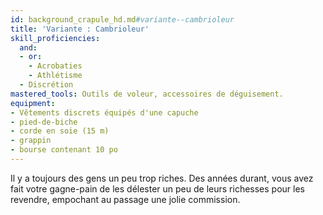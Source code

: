 ```yaml
---
id: background_crapule_hd.md#variante--cambrioleur
title: 'Variante : Cambrioleur'
skill_proficiencies:
  and:
  - or:
    - Acrobaties
    - Athlétisme
  - Discrétion
mastered_tools: Outils de voleur, accessoires de déguisement.
equipment:
- Vêtements discrets équipés d'une capuche
- pied-de-biche
- corde en soie (15 m)
- grappin
- bourse contenant 10 po
---
```


Il y a toujours des gens un peu trop riches. Des années durant, vous avez fait votre gagne-pain de les délester un peu de leurs richesses pour les revendre, empochant au passage une jolie commission.

